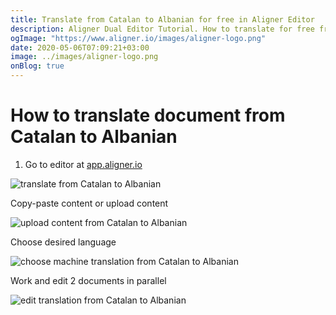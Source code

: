 ```yaml
---
title: Translate from Catalan to Albanian for free in Aligner Editor
description: Aligner Dual Editor Tutorial. How to translate for free from Catalan to Albanian. Aligner is multilingual document management platform. 
ogImage: "https://www.aligner.io/images/aligner-logo.png"
date: 2020-05-06T07:09:21+03:00
image: ../images/aligner-logo.png
onBlog: true
---
```


# How to translate document from Catalan to Albanian

1. Go to editor at [app.aligner.io](https://app.aligner.io "Aligner App web page")

![translate from Catalan to Albanian](../aligner-blank-editor.png "translate from Catalan to Albanian")

Copy-paste content or upload content

![upload content from Catalan to Albanian](../aligner-uploaded-document.png "upload content from Catalan to Albanian")

Choose desired language

![choose machine translation from Catalan to Albanian](../aligner-language-dropdown.png "choose machine translation from Catalan to Albanian")

Work and edit 2 documents in parallel

![edit translation from Catalan to Albanian](../aligner-double-sitded-editor.png "edit translation from Catalan to Albanian")

